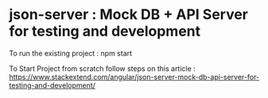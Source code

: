 # json-server : Mock DB + API Server for testing and development


To run the existing project : npm start

To Start Project from scratch follow steps on this article : 
https://www.stackextend.com/angular/json-server-mock-db-api-server-for-testing-and-development/